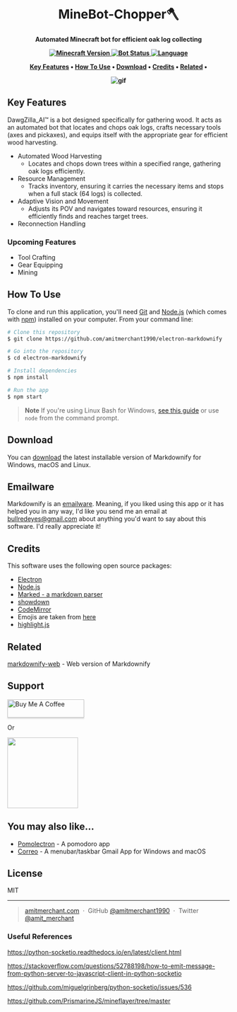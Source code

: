 
<h1 align="center">
  MineBot-Chopper🪓
  <br>
</h1>
<h4 align="center">Automated Minecraft bot for efficient oak log collecting 

<p align="center">
  <a href="https://img.shields.io/badge/Minecraft-1.20.6-green">
    <img src="https://img.shields.io/badge/Minecraft-1.20.6-green" alt="Minecraft Version">
</a>
<a href="https://img.shields.io/badge/Bot-Active-blue">
    <img src="https://img.shields.io/badge/Bot-Active-blue" alt="Bot Status">
</a>
<a href="https://img.shields.io/badge/Language-JavaScript-yellow">
    <img src="https://img.shields.io/badge/Language-JavaScript-yellow" alt="Language">
</a>
</p>

<p align="center">
  <a href="#key-features">Key Features</a> •
  <a href="#how-to-use">How To Use</a> •
  <a href="#download">Download</a> •
  <a href="#credits">Credits</a> •
  <a href="#related">Related</a> •
</p>

![gif](assets/gif1.gif)

## Key Features
DawgZilla_AI™️ is a bot designed specifically for gathering wood. It acts as an automated bot that locates and chops oak logs, crafts necessary tools (axes and pickaxes), and equips itself with the appropriate gear for efficient wood harvesting.
* Automated Wood Harvesting
  - Locates and chops down trees within a specified range, gathering oak logs efficiently.
* Resource Management
  - Tracks inventory, ensuring it carries the necessary items and stops when a full stack (64 logs) is collected.
* Adaptive Vision and Movement
  - Adjusts its POV and navigates toward resources, ensuring it efficiently finds and reaches target trees.  
* Reconnection Handling

### Upcoming Features
- Tool Crafting
- Gear Equipping
- Mining 


## How To Use

To clone and run this application, you'll need [Git](https://git-scm.com) and [Node.js](https://nodejs.org/en/download/) (which comes with [npm](http://npmjs.com)) installed on your computer. From your command line:

```bash
# Clone this repository
$ git clone https://github.com/amitmerchant1990/electron-markdownify

# Go into the repository
$ cd electron-markdownify

# Install dependencies
$ npm install

# Run the app
$ npm start
```

> **Note**
> If you're using Linux Bash for Windows, [see this guide](https://www.howtogeek.com/261575/how-to-run-graphical-linux-desktop-applications-from-windows-10s-bash-shell/) or use `node` from the command prompt.


## Download

You can [download](https://github.com/amitmerchant1990/electron-markdownify/releases/tag/v1.2.0) the latest installable version of Markdownify for Windows, macOS and Linux.

## Emailware

Markdownify is an [emailware](https://en.wiktionary.org/wiki/emailware). Meaning, if you liked using this app or it has helped you in any way, I'd like you send me an email at <bullredeyes@gmail.com> about anything you'd want to say about this software. I'd really appreciate it!

## Credits

This software uses the following open source packages:

- [Electron](http://electron.atom.io/)
- [Node.js](https://nodejs.org/)
- [Marked - a markdown parser](https://github.com/chjj/marked)
- [showdown](http://showdownjs.github.io/showdown/)
- [CodeMirror](http://codemirror.net/)
- Emojis are taken from [here](https://github.com/arvida/emoji-cheat-sheet.com)
- [highlight.js](https://highlightjs.org/)

## Related

[markdownify-web](https://github.com/amitmerchant1990/markdownify-web) - Web version of Markdownify

## Support

<a href="https://buymeacoffee.com/amitmerchant" target="_blank"><img src="https://www.buymeacoffee.com/assets/img/custom_images/purple_img.png" alt="Buy Me A Coffee" style="height: 41px !important;width: 174px !important;box-shadow: 0px 3px 2px 0px rgba(190, 190, 190, 0.5) !important;-webkit-box-shadow: 0px 3px 2px 0px rgba(190, 190, 190, 0.5) !important;" ></a>

<p>Or</p> 

<a href="https://www.patreon.com/amitmerchant">
	<img src="https://c5.patreon.com/external/logo/become_a_patron_button@2x.png" width="160">
</a>

## You may also like...

- [Pomolectron](https://github.com/amitmerchant1990/pomolectron) - A pomodoro app
- [Correo](https://github.com/amitmerchant1990/correo) - A menubar/taskbar Gmail App for Windows and macOS

## License

MIT

---

> [amitmerchant.com](https://www.amitmerchant.com) &nbsp;&middot;&nbsp;
> GitHub [@amitmerchant1990](https://github.com/amitmerchant1990) &nbsp;&middot;&nbsp;
> Twitter [@amit_merchant](https://twitter.com/amit_merchant)





### Useful References
https://python-socketio.readthedocs.io/en/latest/client.html

https://stackoverflow.com/questions/52788198/how-to-emit-message-from-python-server-to-javascript-client-in-python-socketio

https://github.com/miguelgrinberg/python-socketio/issues/536

https://github.com/PrismarineJS/mineflayer/tree/master
